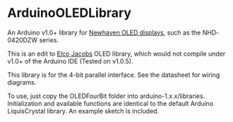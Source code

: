 ArduinoOLEDLibrary
==================

An Arduino v1.0+ library for [Newhaven OLED displays](http://www.newhavendisplay.com/oled-c-119.html), such as the NHD‐0420DZW series.

This is an edit to [Elco Jacobs](http://www.elcojacobs.com) OLED library, which would not compile under v1.0+ of the Arduino IDE (Tested on v1.0.5).

This library is for the 4-bit parallel interface. See the datasheet for wiring diagrams.

To use, just copy the OLEDFourBit folder into arduino-1.x.x/libraries. Initialization and available functions are identical to the default Arduino LiquisCrystal library. An example sketch is included.